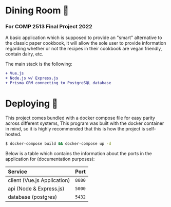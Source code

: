 # Dining Room 🍴
### For COMP 2513 Final Project 2022

A basic application which is supposed to provide an "smart" alternative to the classic paper cookbook, it will allow the sole user to provide information regarding whether or not the recipes in their cookbook are vegan friendly, contain dairy, etc.

The main stack is the following:
```diff
+ Vue.js
+ Node.js w/ Express.js
+ Prisma ORM connecting to PostgreSQL database
```

# Deploying 🚀

This project comes bundled with a docker compose file for easy parity across different systems, This program was built with the docker container in mind, so it is highly recommended that this is how the project is self-hosted.

```sh
$ docker-compose build && docker-compose up -d
```

Below is a table which contains the information about the ports in the application for (documentation purposes):

| Service | Port |
| :------ | :--- |
| client (Vue.js Application) | `8080` |
| api (Node & Express.js) | `5000` |
| database (postgres) | `5432` | 
